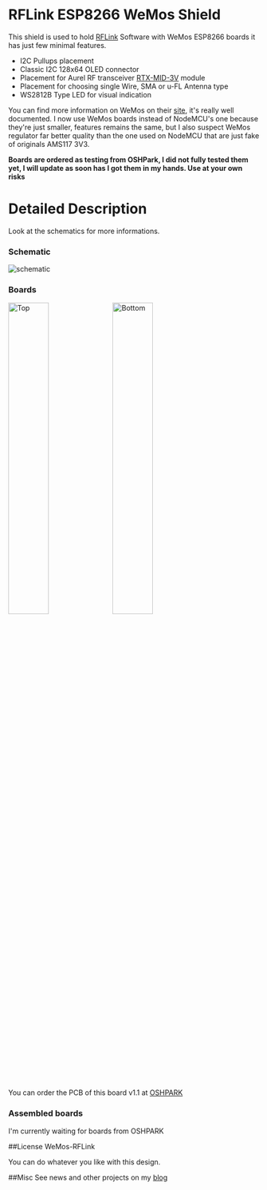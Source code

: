 RFLink ESP8266 WeMos Shield
============================

This shield is used to hold [RFLink][4] Software with WeMos ESP8266 boards it has just few minimal features.
- I2C Pullups placement
- Classic I2C 128x64 OLED connector
- Placement for Aurel RF transceiver [RTX-MID-3V][5] module
- Placement for choosing single Wire, SMA or u-FL Antenna type
- WS2812B Type LED for visual indication

You can find more information on WeMos on their [site][1], it's really well documented.
I now use WeMos boards instead of NodeMCU's one because they're just smaller, features remains the same, but I also suspect WeMos regulator far better quality than the one used on NodeMCU that are just fake of originals AMS117 3V3.

**Boards are ordered as testing from OSHPark, I did not fully tested them yet, I will update as soon has I got them in my hands. Use at your own risks**

Detailed Description
====================

Look at the schematics for more informations.

### Schematic  
![schematic](https://raw.githubusercontent.com/hallard/WeMos-RFLink/master/WeMos-RFLink-sch.png)  

### Boards  
<img src="https://raw.githubusercontent.com/hallard/WeMos-RFLink/master/WeMos-RFLink-top.png" alt="Top" width="40%" height="40%">&nbsp;
<img src="https://raw.githubusercontent.com/hallard/WeMos-RFLink/master/WeMos-RFLink-bot.png" alt="Bottom" width="40%" height="40%">&nbsp; 

You can order the PCB of this board v1.1 at [OSHPARK][3]

### Assembled boards

I'm currently waiting for boards from OSHPARK

##License WeMos-RFLink

You can do whatever you like with this design.

##Misc
See news and other projects on my [blog][2] 
 
[1]: http://www.wemos.cc/wiki/doku.php?id=en:d1_mini
[2]: https://hallard.me
[3]: https://oshpark.com/shared_projects/KuYqTIB7
[4]: https://sourceforge.net/projects/rflink/
[5]: http://www.tme.eu/gb/details/rtx-mid-3v/aurel-rf-communication-modules/aurel/650201033g/


